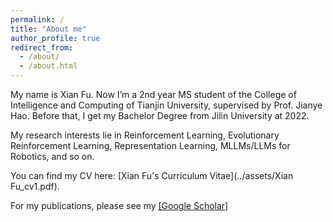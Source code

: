 ```yaml
---
permalink: /
title: "About me"
author_profile: true
redirect_from: 
  - /about/
  - /about.html
---
```


My name is Xian Fu. Now I’m a 2nd year MS student of the College of Intelligence and Computing of Tianjin University, supervised by Prof. Jianye Hao. Before that, I get my Bachelor Degree from Jilin University at 2022.

My research interests lie in Reinforcement Learning, Evolutionary Reinforcement Learning, Representation Learning, MLLMs/LLMs for Robotics, and so on.

You can find my CV here: [Xian Fu's Curriculum Vitae](../assets/Xian Fu_cv1.pdf).

For my publications, please see my [[Google Scholar]](https://scholar.google.com/citations?hl=en&user=MXwELckAAAAJ)
